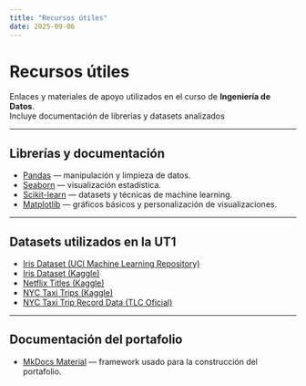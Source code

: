 ```yaml
---
title: "Recursos útiles"
date: 2025-09-06
---
```


# Recursos útiles

Enlaces y materiales de apoyo utilizados en el curso de **Ingeniería de Datos**.  
Incluye documentación de librerías y datasets analizados 

---

## Librerías y documentación
- [Pandas](https://pandas.pydata.org/docs/) — manipulación y limpieza de datos.  
- [Seaborn](https://seaborn.pydata.org/) — visualización estadística.  
- [Scikit-learn](https://scikit-learn.org/stable/) — datasets y técnicas de machine learning.  
- [Matplotlib](https://matplotlib.org/stable/) — gráficos básicos y personalización de visualizaciones.  

---

## Datasets utilizados en la UT1
- [Iris Dataset (UCI Machine Learning Repository)](https://archive.ics.uci.edu/dataset/53/iris)  
- [Iris Dataset (Kaggle)](https://www.kaggle.com/datasets/uciml/iris)  
- [Netflix Titles (Kaggle)](https://www.kaggle.com/datasets/shivamb/netflix-shows)  
- [NYC Taxi Trips (Kaggle)](https://www.kaggle.com/datasets/elemento/nyc-yellow-taxi-trip-data)  
- [NYC Taxi Trip Record Data (TLC Oficial)](https://www1.nyc.gov/site/tlc/about/tlc-trip-record-data.page)  

---

## Documentación del portafolio
- [MkDocs Material](https://squidfunk.github.io/mkdocs-material/) — framework usado para la construcción del portafolio.    

